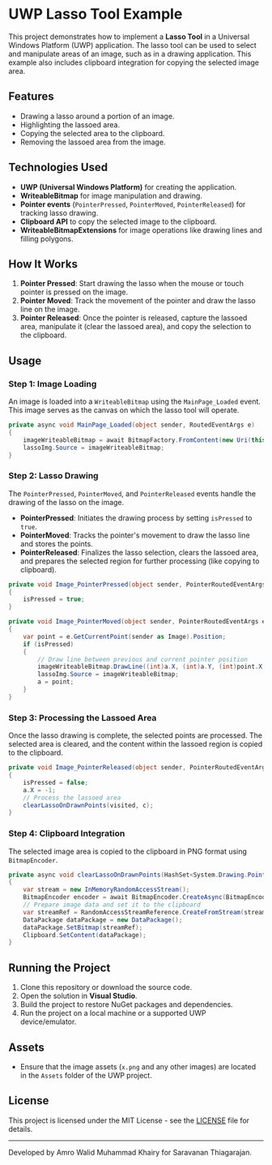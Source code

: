 
# UWP Lasso Tool Example

This project demonstrates how to implement a **Lasso Tool** in a Universal Windows Platform (UWP) application. The lasso tool can be used to select and manipulate areas of an image, such as in a drawing application. This example also includes clipboard integration for copying the selected image area.

## Features

- Drawing a lasso around a portion of an image.
- Highlighting the lassoed area.
- Copying the selected area to the clipboard.
- Removing the lassoed area from the image.

## Technologies Used

- **UWP (Universal Windows Platform)** for creating the application.
- **WriteableBitmap** for image manipulation and drawing.
- **Pointer events** (`PointerPressed`, `PointerMoved`, `PointerReleased`) for tracking lasso drawing.
- **Clipboard API** to copy the selected image to the clipboard.
- **WriteableBitmapExtensions** for image operations like drawing lines and filling polygons.

## How It Works

1. **Pointer Pressed**: Start drawing the lasso when the mouse or touch pointer is pressed on the image.
2. **Pointer Moved**: Track the movement of the pointer and draw the lasso line on the image.
3. **Pointer Released**: Once the pointer is released, capture the lassoed area, manipulate it (clear the lassoed area), and copy the selection to the clipboard.

## Usage

### Step 1: Image Loading
An image is loaded into a `WriteableBitmap` using the `MainPage_Loaded` event. This image serves as the canvas on which the lasso tool will operate.

```csharp
private async void MainPage_Loaded(object sender, RoutedEventArgs e)
{
    imageWriteableBitmap = await BitmapFactory.FromContent(new Uri(this.BaseUri, "/Assets/x.png"));
    lassoImg.Source = imageWriteableBitmap;
}
```

### Step 2: Lasso Drawing
The `PointerPressed`, `PointerMoved`, and `PointerReleased` events handle the drawing of the lasso on the image.

- **PointerPressed**: Initiates the drawing process by setting `isPressed` to `true`.
- **PointerMoved**: Tracks the pointer's movement to draw the lasso line and stores the points.
- **PointerReleased**: Finalizes the lasso selection, clears the lassoed area, and prepares the selected region for further processing (like copying to clipboard).

```csharp
private void Image_PointerPressed(object sender, PointerRoutedEventArgs e)
{
    isPressed = true;
}

private void Image_PointerMoved(object sender, PointerRoutedEventArgs e)
{
    var point = e.GetCurrentPoint(sender as Image).Position;
    if (isPressed)
    {
        // Draw line between previous and current pointer position
        imageWriteableBitmap.DrawLine((int)a.X, (int)a.Y, (int)point.X, (int)point.Y, Colors.White);
        lassoImg.Source = imageWriteableBitmap;
        a = point;
    }
}
```

### Step 3: Processing the Lassoed Area
Once the lasso drawing is complete, the selected points are processed. The selected area is cleared, and the content within the lassoed region is copied to the clipboard.

```csharp
private void Image_PointerReleased(object sender, PointerRoutedEventArgs e)
{
    isPressed = false;
    a.X = -1;
    // Process the lassoed area
    clearLassoOnDrawnPoints(visited, c);
}
```

### Step 4: Clipboard Integration
The selected image area is copied to the clipboard in PNG format using `BitmapEncoder`.

```csharp
private async void clearLassoOnDrawnPoints(HashSet<System.Drawing.Point> visited, WriteableBitmap c)
{
    var stream = new InMemoryRandomAccessStream();
    BitmapEncoder encoder = await BitmapEncoder.CreateAsync(BitmapEncoder.PngEncoderId, stream);
    // Prepare image data and set it to the clipboard
    var streamRef = RandomAccessStreamReference.CreateFromStream(stream);
    DataPackage dataPackage = new DataPackage();
    dataPackage.SetBitmap(streamRef);
    Clipboard.SetContent(dataPackage);
}
```

## Running the Project

1. Clone this repository or download the source code.
2. Open the solution in **Visual Studio**.
3. Build the project to restore NuGet packages and dependencies.
4. Run the project on a local machine or a supported UWP device/emulator.

## Assets

- Ensure that the image assets (`x.png` and any other images) are located in the `Assets` folder of the UWP project.

## License

This project is licensed under the MIT License - see the [LICENSE](LICENSE) file for details.

---

Developed by Amro Walid Muhammad Khairy for Saravanan Thiagarajan.
